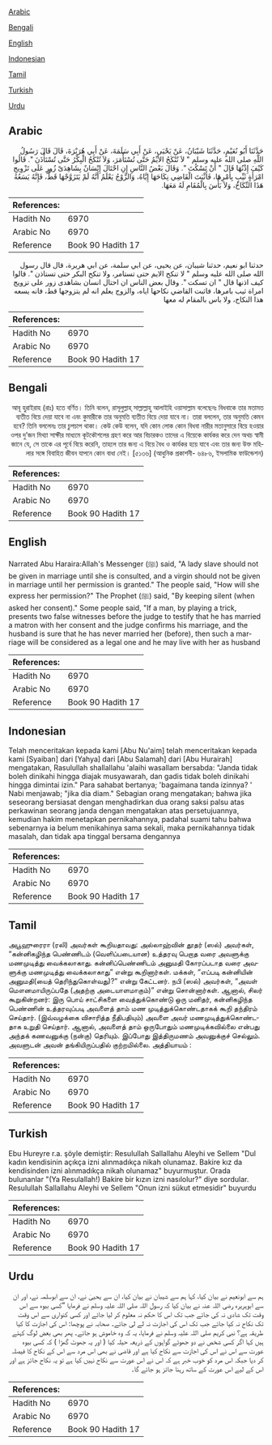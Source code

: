 [Arabic](#arabic)

[Bengali](#bengali)

[English](#english)

[Indonesian](#indonesian)

[Tamil](#tamil)

[Turkish](#turkish)

[Urdu](#urdu)

## Arabic


<div dir="rtl" lang="ar" style={{fontSize:'larger',backgroundColor:'#f8f9fa',padding:20}}>
حَدَّثَنَا أَبُو نُعَيْمٍ، حَدَّثَنَا شَيْبَانُ، عَنْ يَحْيَى، عَنْ أَبِي سَلَمَةَ، عَنْ أَبِي هُرَيْرَةَ، قَالَ قَالَ رَسُولُ اللَّهِ صلى الله عليه وسلم ‏"‏ لاَ تُنْكَحُ الأَيِّمُ حَتَّى تُسْتَأْمَرَ، وَلاَ تُنْكَحُ الْبِكْرُ حَتَّى تُسْتَأْذَنَ ‏"‏‏.‏ قَالُوا كَيْفَ إِذْنُهَا قَالَ ‏"‏ أَنْ تَسْكُتَ ‏"‏‏.‏ وَقَالَ بَعْضُ النَّاسِ إِنِ احْتَالَ إِنْسَانٌ بِشَاهِدَىْ زُورٍ عَلَى تَزْوِيجِ امْرَأَةٍ ثَيِّبٍ بِأَمْرِهَا، فَأَثْبَتَ الْقَاضِي نِكَاحَهَا إِيَّاهُ، وَالزَّوْجُ يَعْلَمُ أَنَّهُ لَمْ يَتَزَوَّجْهَا قَطُّ، فَإِنَّهُ يَسَعُهُ هَذَا النِّكَاحُ، وَلاَ بَأْسَ بِالْمُقَامِ لَهُ مَعَهَا‏.‏
</div>
<div style={{backgroundColor:'#f8f9fa',padding:20, marginBottom: 10}}><table> <thead> <tr> <th>References:</th> <th></th> </tr> </thead> <tbody><tr><td>Hadith No</td><td>6970</td></tr><tr><td>Arabic No</td><td>6970</td></tr><tr><td>Reference</td><td>Book 90 Hadith 17</td></tr></tbody></table></div>


<div dir="rtl" lang="ar" style={{fontSize:'larger',backgroundColor:'#f8f9fa',padding:20}}>
حدثنا ابو نعيم، حدثنا شيبان، عن يحيى، عن ابي سلمة، عن ابي هريرة، قال قال رسول الله صلى الله عليه وسلم " لا تنكح الايم حتى تستامر، ولا تنكح البكر حتى تستاذن ". قالوا كيف اذنها قال " ان تسكت ". وقال بعض الناس ان احتال انسان بشاهدى زور على تزويج امراة ثيب بامرها، فاثبت القاضي نكاحها اياه، والزوج يعلم انه لم يتزوجها قط، فانه يسعه هذا النكاح، ولا باس بالمقام له معها
</div>
<div style={{backgroundColor:'#f8f9fa',padding:20, marginBottom: 10}}><table> <thead> <tr> <th>References:</th> <th></th> </tr> </thead> <tbody><tr><td>Hadith No</td><td>6970</td></tr><tr><td>Arabic No</td><td>6970</td></tr><tr><td>Reference</td><td>Book 90 Hadith 17</td></tr></tbody></table></div>

## Bengali


<div dir="rtl" lang="bn" style={{fontSize:'larger',backgroundColor:'#f8f9fa',padding:20}}>
আবূ হুরাইরাহ (রাঃ) হতে বর্ণিত। তিনি বলেন, রাসূলুল্লাহ্ সাল্লাল্লাহু আলাইহি ওয়াসাল্লাম বলেছেনঃ বিধবাকে তার মতামত ব্যতীত বিয়ে দেয়া যাবে না এবং কুমারীকে তার অনুমতি ব্যতীত বিয়ে দেয়া যাবে না। তারা বললেন, তার অনুমতি কেমন হবে? তিনি বললেনঃ তার চুপচাপ থাকা। কেউ কেউ বলেন, যদি কোন লোক কোন বিধবা নারীর মতানুসারে বিয়ে হওয়ার ওপর দু’জন মিথ্যা সাক্ষীর মাধ্যমে কূটকৌশলের গ্রহণ করে আর বিচারকও তাদের এ বিয়েকে কার্যকর করে দেন অথচ স্বামী জানে যে, সে তাকে এর পূর্বে বিয়ে করেনি, তাহলে তার জন্য এ বিয়ে বৈধ ও কার্যকর হয়ে যাবে এবং তার জন্য উক্ত মহিলার সঙ্গে বিবাহিত জীবন যাপনে কোন বাধা নেই। [৫১৩৬] (আধুনিক প্রকাশনী- ৬৪৮৬, ইসলামিক ফাউন্ডেশন)
</div>
<div style={{backgroundColor:'#f8f9fa',padding:20, marginBottom: 10}}><table> <thead> <tr> <th>References:</th> <th></th> </tr> </thead> <tbody><tr><td>Hadith No</td><td>6970</td></tr><tr><td>Arabic No</td><td>6970</td></tr><tr><td>Reference</td><td>Book 90 Hadith 17</td></tr></tbody></table></div>

## English


<div dir="ltr" lang="en" style={{fontSize:'larger',backgroundColor:'#f8f9fa',padding:20}}>
Narrated Abu Haraira:Allah's Messenger (ﷺ) said, "A lady slave should not be given in marriage until she is consulted, and a virgin should not be given in marriage until her permission is granted." The people said, "How will she express her permission?" The Prophet (ﷺ) said, "By keeping silent (when asked her consent)." Some people said, "If a man, by playing a trick, presents two false witnesses before the judge to testify that he has married a matron with her consent and the judge confirms his marriage, and the husband is sure that he has never married her (before), then such a marriage will be considered as a legal one and he may live with her as husband
</div>
<div style={{backgroundColor:'#f8f9fa',padding:20, marginBottom: 10}}><table> <thead> <tr> <th>References:</th> <th></th> </tr> </thead> <tbody><tr><td>Hadith No</td><td>6970</td></tr><tr><td>Arabic No</td><td>6970</td></tr><tr><td>Reference</td><td>Book 90 Hadith 17</td></tr></tbody></table></div>

## Indonesian


<div dir="ltr" lang="id" style={{fontSize:'larger',backgroundColor:'#f8f9fa',padding:20}}>
Telah menceritakan kepada kami [Abu Nu'aim] telah menceritakan kepada kami [Syaiban] dari [Yahya] dari [Abu Salamah] dari [Abu Hurairah] mengatakan, Rasulullah shallallahu 'alaihi wasallam bersabda: "Janda tidak boleh dinikahi hingga diajak musyawarah, dan gadis tidak boleh dinikahi hingga dimintai izin." Para sahabat bertanya; 'bagaimana tanda izinnya? ' Nabi menjawab; "jika dia diam." Sebagian orang mengatakan; bahwa jika seseorang bersiasat dengan menghadirkan dua orang saksi palsu atas perkawinan seorang janda dengan mengatakan atas persetujuannya, kemudian hakim menetapkan pernikahannya, padahal suami tahu bahwa sebenarnya ia belum menikahinya sama sekali, maka pernikahannya tidak masalah, dan tidak apa tinggal bersama dengannya
</div>
<div style={{backgroundColor:'#f8f9fa',padding:20, marginBottom: 10}}><table> <thead> <tr> <th>References:</th> <th></th> </tr> </thead> <tbody><tr><td>Hadith No</td><td>6970</td></tr><tr><td>Arabic No</td><td>6970</td></tr><tr><td>Reference</td><td>Book 90 Hadith 17</td></tr></tbody></table></div>

## Tamil


<div dir="ltr" lang="ta" style={{fontSize:'larger',backgroundColor:'#f8f9fa',padding:20}}>
அபூஹுரைரா (ரலி) அவர்கள் கூறியதாவது: அல்லாஹ்வின் தூதர் (ஸல்) அவர்கள், “கன்னிகழிந்த பெண்ணிடம் (வெளிப்படையான) உத்தரவு பெறாத வரை அவளுக்கு மணமுடித்து வைக்கலாகாது. கன்னிப்பெண்ணிடம் அனுமதி கோரப்படாத வரை அவளுக்கு மணமுடித்து வைக்கலாகாது” என்று கூறினார்கள். மக்கள், “எப்படி கன்னியின் அனுமதி(யைத் தெரிந்துகொள்வது)?” என்று கேட்டனர். நபி (ஸல்) அவர்கள், “அவள் மௌனமாயிருப்பதே (அதற்கு அடையாளமாகும்)” என்று சொன்னார்கள். ஆனால், சிலர் கூறுகின்றனர்: இரு பொய் சாட்சிகளை வைத்துக்கொண்டு ஒரு மனிதர், கன்னிகழிந்த பெண்ணின் உத்தரவுப்படி அவளைத் தாம் மண முடித்துக்கொண்டதாகக் கூறி தந்திரம் செய்தார். (இவ்வழக்கை விசாரித்த நீதிபதியும்) அவளை அவர் மணமுடித்துக்கொண்டதாக உறுதி செய்தார். ஆனால், அவளைத் தாம் ஒருபோதும் மணமுடிக்கவில்லை என்பது அந்தக் கணவனுக்கு (நன்கு) தெரியும். இப்போது இத்திருமணம் அவனுக்குச் செல்லும். அவளுடன் அவன் தங்கியிருப்பதில் குற்றமில்லை. அத்தியாயம் :
</div>
<div style={{backgroundColor:'#f8f9fa',padding:20, marginBottom: 10}}><table> <thead> <tr> <th>References:</th> <th></th> </tr> </thead> <tbody><tr><td>Hadith No</td><td>6970</td></tr><tr><td>Arabic No</td><td>6970</td></tr><tr><td>Reference</td><td>Book 90 Hadith 17</td></tr></tbody></table></div>

## Turkish


<div dir="ltr" lang="tr" style={{fontSize:'larger',backgroundColor:'#f8f9fa',padding:20}}>
Ebu Hureyre r.a. şöyle demiştir: Resulullah Sallallahu Aleyhi ve Sellem "Dul kadın kendisinin açıkça izni alınmadıkça nikah olunamaz. Bakire kız da kendisinden izni alınmadıkça nikah olunamaz" buyurmuştur. Orada bulunanlar "(Ya Resulallah!) Bakire bir kızın izni nasılolur?" diye sordular. Resulullah Sallallahu Aleyhi ve Sellem "Onun izni sükut etmesidir" buyurdu
</div>
<div style={{backgroundColor:'#f8f9fa',padding:20, marginBottom: 10}}><table> <thead> <tr> <th>References:</th> <th></th> </tr> </thead> <tbody><tr><td>Hadith No</td><td>6970</td></tr><tr><td>Arabic No</td><td>6970</td></tr><tr><td>Reference</td><td>Book 90 Hadith 17</td></tr></tbody></table></div>

## Urdu


<div dir="rtl" lang="ur" style={{fontSize:'larger',backgroundColor:'#f8f9fa',padding:20}}>
ہم سے ابونعیم نے بیان کیا، کہا ہم سے شیبان نے بیان کیا، ان سے یحییٰ نے، ان سے ابوسلمہ نے، اور ان سے ابوہریرہ رضی اللہ عنہ نے بیان کیا کہ رسول اللہ صلی اللہ علیہ وسلم نے فرمایا ”کسی بیوہ سے اس وقت تک شادی نہ کی جائے جب تک اس کا حکم نہ معلوم کر لیا جائے اور کسی کنواری سے اس وقت تک نکاح نہ کیا جائے جب تک اس کی اجازت نہ لے لی جائے۔ صحابہ نے پوچھا: اس کی اجازت کا کیا طریقہ ہے؟ نبی کریم صلی اللہ علیہ وسلم نے فرمایا، یہ کہ وہ خاموش ہو جائے۔ پھر بھی بعض لوگ کہتے ہیں کہا اگر کسی شخص نے دو جھوٹے گواہوں کے ذریعہ حیلہ کیا ( اور یہ جھوٹ گھڑا ) کہ کسی بیوہ عورت سے اس نے اس کی اجازت سے نکاح کیا ہے اور قاضی نے بھی اس مرد سے اس کے نکاح کا فیصلہ کر دیا جبکہ اس مرد کو خوب خبر ہے کہ اس نے اس عورت سے نکاح نہیں کیا ہے تو یہ نکاح جائز ہے اور اس کے لیے اس عورت کے ساتھ رہنا جائز ہو جائے گا۔
</div>
<div style={{backgroundColor:'#f8f9fa',padding:20, marginBottom: 10}}><table> <thead> <tr> <th>References:</th> <th></th> </tr> </thead> <tbody><tr><td>Hadith No</td><td>6970</td></tr><tr><td>Arabic No</td><td>6970</td></tr><tr><td>Reference</td><td>Book 90 Hadith 17</td></tr></tbody></table></div>